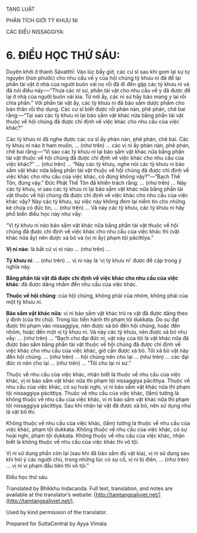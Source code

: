 

TẠNG LUẬT

PHÂN TÍCH GIỚI TỲ KHƯU NI

CÁC ĐIỀU NISSAGGIYA:

# 6\. ĐIỀU HỌC THỨ SÁU:

Duyên khởi ở thành Sāvatthī: Vào lúc bấy giờ, các cư sĩ sau khi gom lại sự tự nguyện (hùn phước) cho nhu cầu về y của hội chúng tỳ khưu ni đã để lại phần tài vật ở nhà của người buôn vải nọ rồi đã đi đến gặp các tỳ khưu ni và đã nói điều này:—“Thưa các ni sư, phần tài vật cho nhu cầu về y đã được để lại ở nhà của người buôn vải kia. Từ nơi ấy, các ni sư hãy bảo mang y lại rồi chia phần.” Với phần tài vật ấy, các tỳ khưu ni đã bảo sắm dược phẩm cho bản thân rồi thọ dụng. Các cư sĩ biết được rồi phàn nàn, phê phán, chê bai rằng:—“Tại sao các tỳ khưu ni lại bảo sắm vật khác nữa bằng phần tài vật thuộc về hội chúng đã được chỉ định về việc khác cho nhu cầu của việc khác?”

Các tỳ khưu ni đã nghe được các cư sĩ ấy phàn nàn, phê phán, chê bai. Các tỳ khưu ni nào ít ham muốn, … (như trên) … các vị ni ấy phàn nàn, phê phán, chê bai rằng:—“Vì sao các tỳ khưu ni lại bảo sắm vật khác nữa bằng phần tài vật thuộc về hội chúng đã được chỉ định về việc khác cho nhu cầu của việc khác?” … (như trên) … “Này các tỳ khưu, nghe nói các tỳ khưu ni bảo sắm vật khác nữa bằng phần tài vật thuộc về hội chúng đã được chỉ định về việc khác cho nhu cầu của việc khác, có đúng không vậy?”—“Bạch Thế Tôn, đúng vậy.” Đức Phật Thế Tôn đã khiển trách rằng: … (như trên) … Này các tỳ khưu, vì sao các tỳ khưu ni lại bảo sắm vật khác nữa bằng phần tài vật thuộc về hội chúng đã được chỉ định về việc khác cho nhu cầu của việc khác vậy? Này các tỳ khưu, sự việc này không đem lại niềm tin cho những kẻ chưa có đức tin, … (như trên) … Và này các tỳ khưu, các tỳ khưu ni hãy phổ biến điều học này như vầy:

“Vị tỳ khưu ni nào bảo sắm vật khác nữa bằng phần tài vật thuộc về hội chúng đã được chỉ định về việc khác cho nhu cầu của việc khác thì (vật khác nữa ấy) nên được xả bỏ và (vị ni ấy) phạm tội pācittiya.”

**Vị ni nào**: là bất cứ vị ni nào … (như trên) …

**Tỳ khưu ni**: … (như trên) … vị ni này là ‘vị tỳ khưu ni’ được đề cập trong ý nghĩa này.

**Bằng phần tài vật đã được chỉ định về việc khác cho nhu cầu của việc khác**: đã được dâng nhắm đến nhu cầu của việc khác.

**Thuộc về hội chúng**: của hội chúng, không phải của nhóm, không phải của một tỳ khưu ni.

**Bảo sắm vật khác nữa**: vị ni bảo sắm vật khác trừ ra vật đã được dâng theo ý định (của thí chủ). Trong lúc tiến hành thì phạm tội dukkaṭa. Do sự đạt được thì phạm vào nissaggiya, nên được xả bỏ đến hội chúng, hoặc đến nhóm, hoặc đến một vị tỳ khưu ni. Và này các tỳ khưu, nên được xả bỏ như vầy: … (như trên) … “Bạch chư đại đức ni, vật này của tôi là vật khác nữa đã được bảo sắm bằng phần tài vật thuộc về hội chúng đã được chỉ định về việc khác cho nhu cầu của việc khác, giờ cần được xả bỏ. Tôi xả bỏ vật này đến hội chúng. … (như trên) … hội chúng nên cho lại … (như trên) … các đại đức ni nên cho lại … (như trên) … “Tôi cho lại ni sư.”

Thuộc về nhu cầu của việc khác, nhận biết là thuộc về nhu cầu của việc khác, vị ni bảo sắm vật khác nữa thì phạm tội nissaggiya pācittiya. Thuộc về nhu cầu của việc khác, có sự hoài nghi, vị ni bảo sắm vật khác nữa thì phạm tội nissaggiya pācittiya. Thuộc về nhu cầu của việc khác, (lầm) tưởng là không thuộc về nhu cầu của việc khác, vị ni bảo sắm vật khác nữa thì phạm tội nissaggiya pācittiya. Sau khi nhận lại vật đã được xả bỏ, nên sử dụng như là vật bố thí.

Không thuộc về nhu cầu của việc khác, (lầm) tưởng là thuộc về nhu cầu của việc khác, phạm tội dukkaṭa. Không thuộc về nhu cầu của việc khác, có sự hoài nghi, phạm tội dukkaṭa. Không thuộc về nhu cầu của việc khác, nhận biết là không thuộc về nhu cầu của việc khác thì vô tội.

Vị ni sử dụng phần còn lại (sau khi đã bảo sắm đủ vật kia), vị ni sử dụng sau khi hỏi ý các người chủ, trong những lúc có sự cố, vị ni bị điên, … (như trên) … vị ni vi phạm đầu tiên thì vô tội.”

Điều học thứ sáu.

Translated by Bhikkhu Indacanda. Full text, translation, and notes are available at the translator’s website: [http://tamtangpaliviet.net/](http://tamtangpaliviet.net/).

Used by kind permission of the translator.

Prepared for SuttaCentral by Ayya Vimala.